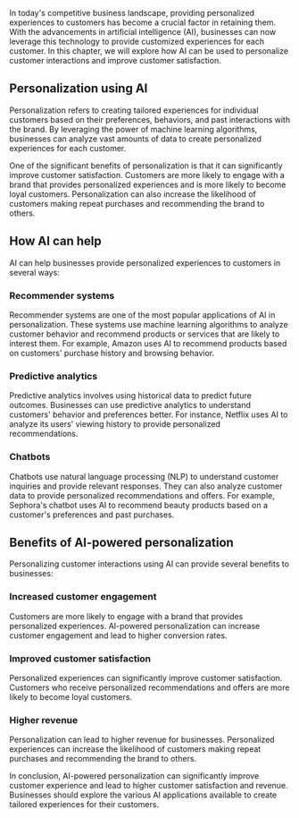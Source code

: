
In today's competitive business landscape, providing personalized experiences to customers has become a crucial factor in retaining them. With the advancements in artificial intelligence (AI), businesses can now leverage this technology to provide customized experiences for each customer. In this chapter, we will explore how AI can be used to personalize customer interactions and improve customer satisfaction.

Personalization using AI
------------------------

Personalization refers to creating tailored experiences for individual customers based on their preferences, behaviors, and past interactions with the brand. By leveraging the power of machine learning algorithms, businesses can analyze vast amounts of data to create personalized experiences for each customer.

One of the significant benefits of personalization is that it can significantly improve customer satisfaction. Customers are more likely to engage with a brand that provides personalized experiences and is more likely to become loyal customers. Personalization can also increase the likelihood of customers making repeat purchases and recommending the brand to others.

How AI can help
---------------

AI can help businesses provide personalized experiences to customers in several ways:

### Recommender systems

Recommender systems are one of the most popular applications of AI in personalization. These systems use machine learning algorithms to analyze customer behavior and recommend products or services that are likely to interest them. For example, Amazon uses AI to recommend products based on customers' purchase history and browsing behavior.

### Predictive analytics

Predictive analytics involves using historical data to predict future outcomes. Businesses can use predictive analytics to understand customers' behavior and preferences better. For instance, Netflix uses AI to analyze its users' viewing history to provide personalized recommendations.

### Chatbots

Chatbots use natural language processing (NLP) to understand customer inquiries and provide relevant responses. They can also analyze customer data to provide personalized recommendations and offers. For example, Sephora's chatbot uses AI to recommend beauty products based on a customer's preferences and past purchases.

Benefits of AI-powered personalization
--------------------------------------

Personalizing customer interactions using AI can provide several benefits to businesses:

### Increased customer engagement

Customers are more likely to engage with a brand that provides personalized experiences. AI-powered personalization can increase customer engagement and lead to higher conversion rates.

### Improved customer satisfaction

Personalized experiences can significantly improve customer satisfaction. Customers who receive personalized recommendations and offers are more likely to become loyal customers.

### Higher revenue

Personalization can lead to higher revenue for businesses. Personalized experiences can increase the likelihood of customers making repeat purchases and recommending the brand to others.

In conclusion, AI-powered personalization can significantly improve customer experience and lead to higher customer satisfaction and revenue. Businesses should explore the various AI applications available to create tailored experiences for their customers.

